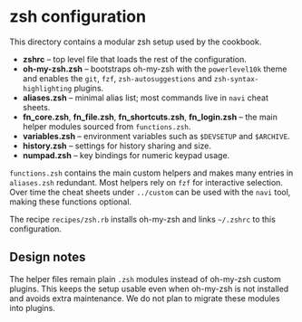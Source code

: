 # zsh configuration

This directory contains a modular zsh setup used by the cookbook.

- **zshrc** – top level file that loads the rest of the configuration.
- **oh-my-zsh.zsh** – bootstraps oh-my-zsh with the `powerlevel10k` theme and enables the `git`, `fzf`, `zsh-autosuggestions` and `zsh-syntax-highlighting` plugins.
- **aliases.zsh** – minimal alias list; most commands live in `navi` cheat sheets.
- **fn_core.zsh**, **fn_file.zsh**, **fn_shortcuts.zsh**, **fn_login.zsh** –
  the main helper modules sourced from `functions.zsh`.
- **variables.zsh** – environment variables such as `$DEVSETUP` and `$ARCHIVE`.
- **history.zsh** – settings for history sharing and size.
- **numpad.zsh** – key bindings for numeric keypad usage.

`functions.zsh` contains the main custom helpers and makes many entries in
`aliases.zsh` redundant.  Most helpers rely on `fzf` for interactive selection.
Over time the cheat sheets under `../custom` can be used with the `navi` tool,
making these functions optional.

The recipe `recipes/zsh.rb` installs oh-my-zsh and links `~/.zshrc` to this configuration.

## Design notes
The helper files remain plain `.zsh` modules instead of oh-my-zsh custom plugins.
This keeps the setup usable even when oh-my-zsh is not installed and avoids extra
maintenance. We do not plan to migrate these modules into plugins.
